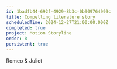 ```yaml
---
id: 1badfb44-692f-4929-8b3c-0b909764999c
title: Compelling literature story
scheduledTime: 2024-12-27T21:00:00.000Z
completed: true
project: Motion Storyline
order: 8
persistent: true
---
```


Romeo & Juliet